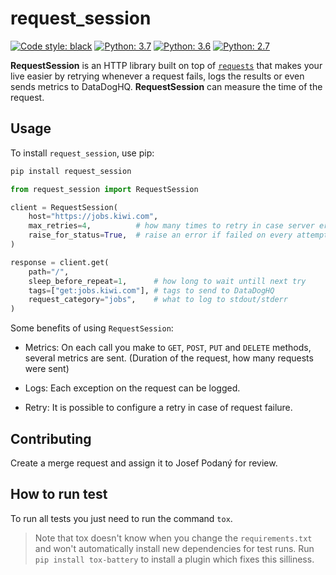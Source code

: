 # request_session

[![Code style: black](https://img.shields.io/badge/code%20style-black-000000.svg)](https://github.com/psf/black)
[![Python: 3.7](https://img.shields.io/badge/python-3.7-green.svg)](https://python.org)
[![Python: 3.6](https://img.shields.io/badge/python-3.6-green.svg)](https://python.org)
[![Python: 2.7](https://img.shields.io/badge/python-2.7-green.svg)](https://python.org)

**RequestSession** is an HTTP library built on top of [`requests`](https://requests.kennethreitz.org/en/master/)
that makes your live easier by retrying whenever a request fails,
logs the results or even sends metrics to DataDogHQ.
**RequestSession** can measure the time of the request.

## Usage

To install `request_session`, use pip:

```bash
pip install request_session
```

```python
from request_session import RequestSession

client = RequestSession(
    host="https://jobs.kiwi.com",
    max_retries=4,          # how many times to retry in case server error occurs
    raise_for_status=True,  # raise an error if failed on every attempt
)

response = client.get(
    path="/",
    sleep_before_repeat=1,      # how long to wait untill next try  
    tags=["get:jobs.kiwi.com"], # tags to send to DataDogHQ
    request_category="jobs",    # what to log to stdout/stderr
)
```

Some benefits of using `RequestSession`:

- Metrics: On each call you make to `GET`, `POST`, `PUT` and `DELETE` methods,
  several metrics are sent. (Duration of the request, how many requests were sent)

- Logs: Each exception on the request can be logged.

- Retry: It is possible to configure a retry in case of request failure.

## Contributing

Create a merge request and assign it to Josef Podaný for review.

## How to run test

To run all tests you just need to run the command `tox`.

> Note that tox doesn't know when you change the `requirements.txt`
> and won't automatically install new dependencies for test runs.
> Run `pip install tox-battery` to install a plugin which fixes this silliness.
